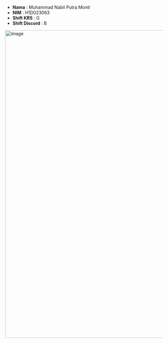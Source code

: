 - **Nama** : Muhammad Nabil Putra Monti
- **NIM** : H1D023063
- **Shift KRS** : G
- **Shift Discord** : B
<img width="564" height="980" alt="image" src="https://github.com/user-attachments/assets/47a4907c-d4d8-4fb2-8469-938f38801514" />


